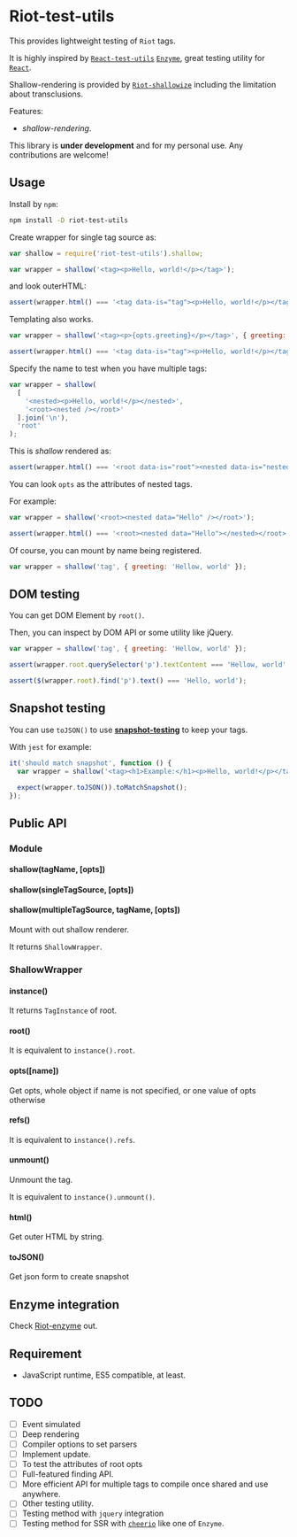 Riot-test-utils
===============

This provides lightweight testing of `Riot` tags.

It is highly inspired by [`React-test-utils`](https://reactjs.org/docs/test-utils.html) [`Enzyme`](https://github.com/airbnb/enzyme), great testing utility for [`React`](https://reactjs.org/).

Shallow-rendering is provided by [`Riot-shallowize`](https://www.npmjs.com/package/riot-shallowize) including the limitation about transclusions.

Features:

- *shallow-rendering*.

This library is **under development** and for my personal use. Any contributions are welcome!

Usage
-----

Install by `npm`:

```bash
npm install -D riot-test-utils
```

Create wrapper for single tag source as:

```js
var shallow = require('riot-test-utils').shallow;

var wrapper = shallow('<tag><p>Hello, world!</p></tag>');
```

and look outerHTML:

```js
assert(wrapper.html() === '<tag data-is="tag"><p>Hello, world!</p></tag>');
```

Templating also works.

```js
var wrapper = shallow('<tag><p>{opts.greeting}</p></tag>', { greeting: 'Hello, world!' });

assert(wrapper.html() === '<tag data-is="tag"><p>Hello, world!</p></tag>');
```

Specify the name to test when you have multiple tags:

```js
var wrapper = shallow(
  [
    '<nested><p>Hello, world!</p></nested>',
    '<root><nested /></root>'
  ].join('\n'),
  'root'
);
```

This is *shallow* rendered as:

```js
assert(wrapper.html() === '<root data-is="root"><nested data-is="nested"></nested></root>');
```

You can look `opts` as the attributes of nested tags.

For example:

```js
var wrapper = shallow('<root><nested data="Hello" /></root>');

assert(wrapper.html() === '<root><nested data="Hello"></nested></root>');
```
Of course, you can mount by name being registered.

```js
var wrapper = shallow('tag', { greeting: 'Hellow, world' });
```

DOM testing
-----------

You can get DOM Element by `root()`.

Then, you can inspect by DOM API or some utility like jQuery.

```js
var wrapper = shallow('tag', { greeting: 'Hellow, world' });

assert(wrapper.root.querySelector('p').textContent === 'Hellow, world' );

assert($(wrapper.root).find('p').text() === 'Hello, world');
```

Snapshot testing
----------------

You can use `toJSON()` to use **[snapshot-testing](https://facebook.github.io/jest/docs/en/snapshot-testing.html)**
to keep your tags.

With `jest` for example:

```js
it('should match snapshot', function () {
  var wrapper = shallow('<tag><h1>Example:</h1><p>Hello, world!</p></tag>');

  expect(wrapper.toJSON()).toMatchSnapshot();
});
```

Public API
----------

### Module
#### shallow(tagName, [opts])
#### shallow(singleTagSource, [opts])
#### shallow(multipleTagSource, tagName, [opts])

Mount with out shallow renderer.

It returns `ShallowWrapper`.

### ShallowWrapper

#### instance()

It returns `TagInstance` of root.

#### root()

It is equivalent to `instance().root`.

#### opts([name])

Get opts, whole object if name is not specified, or one value of opts otherwise

#### refs()

It is equivalent to `instance().refs`.

#### unmount()

Unmount the tag.

It is equivalent to `instance().unmount()`.

#### html()

Get outer HTML by string.

#### toJSON()

Get json form to create snapshot

Enzyme integration
------------------

Check [Riot-enzyme](https://www.npmjs.com/package/riot-enzyme) out.

Requirement
-----------

- JavaScript runtime, ES5 compatible, at least.

TODO
----

- [ ] Event simulated
- [ ] Deep rendering
- [ ] Compiler options to set parsers
- [ ] Implement update.
- [ ] To test the attributes of root opts
- [ ] Full-featured finding API.
- [ ] More efficient API for multiple tags to compile once shared and use anywhere.
- [ ] Other testing utility.
- [ ] Testing method with `jquery` integration
- [ ] Testing method for SSR with [`cheerio`](https://github.com/cheeriojs/cheerio) like one of `Enzyme`.

